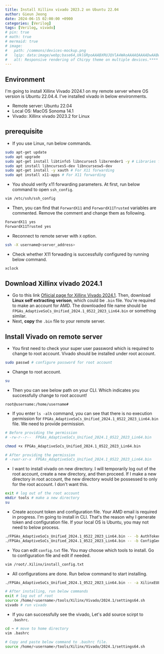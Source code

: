 ```yaml
---
title: Install Xillinx vivado 2023.2 on Ubuntu 22.04
author: Gieun Jeong
date: 2024-06-15 02:00:00 +0900
categories: [Verilog]
tags: [Verilog, vivado]
# pin: true
# math: true
# mermaid: true
# image:
#   path: /commons/devices-mockup.png
#   lqip: data:image/webp;base64,UklGRpoAAABXRUJQVlA4WAoAAAAQAAAADwAABwAAQUxQSDIAAAARL0AmbZurmr57yyIiqE8oiG0bejIYEQTgqiDA9vqnsUSI6H+oAERp2HZ65qP/VIAWAFZQOCBCAAAA8AEAnQEqEAAIAAVAfCWkAALp8sF8rgRgAP7o9FDvMCkMde9PK7euH5M1m6VWoDXf2FkP3BqV0ZYbO6NA/VFIAAAA
#   alt: Responsive rendering of Chirpy theme on multiple devices.****
---
```


## Environment
I'm going to install Xillinx Vivado 2024.1 on my remote server where OS version is Ubuntu 22.04.4. I've installed vivado in below environments.

- Remote server: Ubuntu 22.04
- Local OS: MacOS Sonoma 14.1
- Vivado: Xillinx vivado 2023.2 for Linux

## prerequisite
- If you use Linux, run below commands.
```bash
sudo apt-get update
sudo apt upgrade
sudo apt-get install libtinfo5 libncurses5 libxrender1 -y # Libraries for running vivado
sudo apt install libncurses5-dev libncursesw5-dev
sudo apt-get install -y xauth # For X11 forwarding
sudo apt install x11-apps # For X11 forwarding
```
- You should verify x11 forwarding parameters. At first, run below command to open `ssh_config`.
```bash
vim /etc/ssh/ssh_config
```
- Then, you can find that `ForwardX11` and `ForwardX11Trusted` variables are commented. Remove the comment and change them as following.
```md
ForwardX11 yes
ForwardX11Trusted yes
```
- Reconnect to remote server with `X` option.
```bash
ssh -X username@<server_address>
```
- Check whether X11 forwading is successfully configured by running below command.
```bash
xclock
```

## Download Xillinx vivado 2024.1
- Go to this link [Ofiicial page for Xillinx Vivado 2024.1](https://www.xilinx.com/support/download.html). Then, download **Linux self extracting verison**, which could be `.bin` file. You're required to make an account for AMD.
The downloaded file name should be `FPGAs_AdaptiveSoCs_Unified_2024.1_0522_2023_Lin64.bin` or something similar.
- Next, **copy** the `.bin` file to your remote server.

## Install Vivado on remote server
- You first need to check your super user password which is required to change to root account. Vivado should be installed under root account.
```bash
sudo passwd # configure password for root account
```
- Change to root account.
```bash
su
```
- Then you can see below path on your CLI. Which indicates you successfully change to root account!
```
root@username:/home/username#
```
- If you enter `ls -alh` command, you can see that there is no execution permission for `FPGAs_AdaptiveSoCs_Unified_2024.1_0522_2023_Lin64.bin` file. We need to provide permission.
```bash
# Before providing the permission
# -rw-r--r--  FPGAs_AdaptiveSoCs_Unified_2024.1_0522_2023_Lin64.bin

chmod +x FPGAs_AdaptiveSoCs_Unified_2024.1_0522_2023_Lin64.bin

# After providing the permission
# -rwxr-xr-x  FPGAs_AdaptiveSoCs_Unified_2024.1_0522_2023_Lin64.bin
```
- I want to install vivado on new directory. I will temporarily log out of the root account, create a new directory, and then proceed. If I make a new directory in root account, the new directory would be possessed to only for the root account. I don't want this.
```bash
exit # log out of the root account
mkdir tools # make a new directory
su
```
- Create account token and configuration file. Your AMD email is required in progress. I'm going to install in CLI. That's the reason why I generate token and configuration file. If your local OS is Ubuntu, you may not need to below process.
```bash
./FPGAs_AdaptiveSoCs_Unified_2024.1_0522_2023_Lin64.bin -- -b AuthTokengen # token gen
./FPGAs_AdaptiveSoCs_Unified_2024.1_0522_2023_Lin64.bin -- -b ConfigGen # config gen
```
- You can edit `config.txt` file. You may choose which tools to install. Go to configuration file and edit if needed.
```bash
vim /root/.Xilinx/install_config.txt
```
- All configurations are done. Run below command to start installing.
```bash
./FPGAs_AdaptiveSoCs_Unified_2024.1_0522_2023_Lin64.bin -- -a XilinxEULA,3rdPartyEULA -b Install  -c /root/.Xilinx/install_config.txt

# After installing, run below commands
exit # log out of root
source /home/<username>/tools/Xilinx/Vivado/2024.1/settings64.sh
vivado # run vivado
```
- If you can successfully see the vivado, Let's add source scirpt to `.bashrc`.
```bash
cd ~ # move to home directory
vim .bashrc

# Copy and paste below command to .bashrc file.
source /home/<username>/tools/Xilinx/Vivado/2024.1/settings64.sh
```
